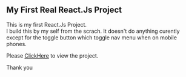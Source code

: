 ## My First Real React.Js Project 

This is my first React.Js Project.<br />
I build this by my self from the scrach. It doesn't do anything curently except for the toggle button which toggle nav menu when on mobile phones.

Please [ClickHere](https://nervous-jennings-115202.netlify.com/) to view the project.

Thank you


